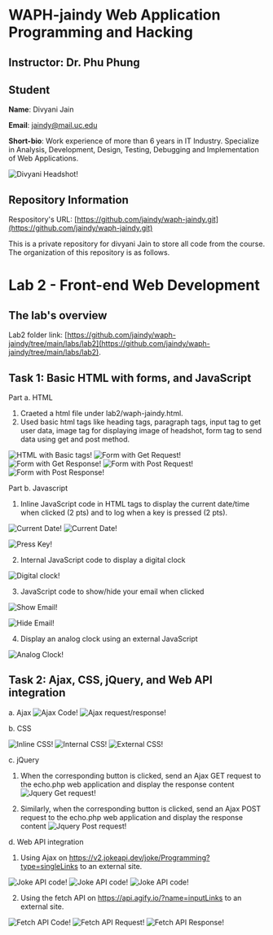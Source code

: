 # WAPH-jaindy Web Application Programming and Hacking

## Instructor: Dr. Phu Phung

## Student

**Name**: Divyani Jain

**Email**: jaindy@mail.uc.edu

**Short-bio**: Work experience of more than 6 years in IT Industry. Specialize in Analysis, Development, Design, Testing, Debugging and Implementation of Web Applications. 

![Divyani Headshot!](/labs/lab2/Images/Divyani_Jain.jpg)

## Repository Information

Respository's URL: [https://github.com/jaindy/waph-jaindy.git](https://github.com/jaindy/waph-jaindy.git)

This is a private repository for divyani Jain to store all code from the course. The organization of this repository is as follows.

# Lab 2 - Front-end Web Development 

## The lab's overview

Lab2 folder link: [https://github.com/jaindy/waph-jaindy/tree/main/labs/lab2](https://github.com/jaindy/waph-jaindy/tree/main/labs/lab2).

## Task 1: Basic HTML with forms, and JavaScript

Part a. HTML

1. Craeted a html file under lab2/waph-jaindy.html.
2. Used basic html tags like heading tags, paragraph tags, input tag to get user data, image tag for displaying image of headshot, form tag to send data using get and post method.

![HTML with Basic tags!](/labs/lab2/Images/Task1_Part_a.png)
![Form with Get Request!](/labs/lab2/Images/GetReq.png)
![Form with Get Response!](/labs/lab2/Images/GetRes.png)
![Form with Post Request!](/labs/lab2/Images/PostReq.png)
![Form with Post Response!](/labs/lab2/Images/PostRes.png)


 
Part b. Javascript

1. Inline JavaScript code in HTML tags to display the current date/time when clicked (2 pts) and to log when a key is pressed (2 pts).

![Current Date!](/labs/lab2/Images/DateDisplay.png)
![Current Date!](/labs/lab2/Images/ShowDateFunction.png)

![Press Key!](/labs/lab2/Images/PressKey.png)

2. Internal JavaScript code to display a digital clock

![Digital clock!](/labs/lab2/Images/DigitalClock.png)

3. JavaScript code to show/hide your email when clicked

![Show Email!](/labs/lab2/Images/ShowEmail.png)

![Hide Email!](/labs/lab2/Images/HideEmail.png)

4. Display an analog clock using an external JavaScript

![Analog Clock!](/labs/lab2/Images/AnalogClock.png)

## Task 2: Ajax, CSS, jQuery, and Web API integration
a. Ajax
![Ajax Code!](/labs/lab2/Images/AjaxCodewithUI.png)
![Ajax request/response!](/labs/lab2/Images/Ajax_bowser.png)

b. CSS

![Inline CSS!](/labs/lab2/Images/InlineCSS.png)
![Internal CSS!](/labs/lab2/Images/InternalCSS.png)
![External CSS!](/labs/lab2/Images/ExternalCSS.png)

c. jQuery 
1. When the corresponding button is clicked, send an Ajax GET request to the echo.php web application and display the response content
![Jquery Get request!](/labs/lab2/Images/JqueryGet.png)

3. Similarly, when the corresponding button is clicked, send an Ajax POST request to the echo.php web application and display the response content
![Jquery Post request!](/labs/lab2/Images/JqueryPost.png)

d. Web API integration

1. Using Ajax on https://v2.jokeapi.dev/joke/Programming?type=singleLinks to an external site.

![Joke API code!](/labs/lab2/Images/jokeApi.png)
![Joke API code!](/labs/lab2/Images/JokeAPIRequest.png)
![Joke API code!](/labs/lab2/Images/JokeAPIResponse.png)


2. Using the fetch API on https://api.agify.io/?name=inputLinks to an external site.

![Fetch API Code!](/labs/lab2/Images/GuessAgeFetchAPI.png)
![Fetch API Request!](/labs/lab2/Images/FetchRequest.png)
![Fetch API Response!](/labs/lab2/Images/FetchResponse.png)
